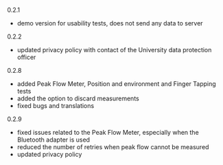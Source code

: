 0.2.1

- demo version for usability tests, does not send any data to server

0.2.2

- updated privacy policy with contact of the University data protection officer

0.2.8

- added Peak Flow Meter, Position and environment and Finger Tapping tests
- added the option to discard measurements
- fixed bugs and translations

0.2.9

- fixed issues related to the Peak Flow Meter, especially when the Bluetooth adapter is used
- reduced the number of retries when peak flow cannot be measured
- updated privacy policy
